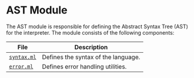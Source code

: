 # AST Module

The AST module is responsible for defining the Abstract Syntax Tree (AST) for the interpreter. 
The module consists of the following components:

| File                     | Description                         |
| ------------------------ | ----------------------------------- |
| [`syntax.ml`](syntax.ml) | Defines the syntax of the language. |
| [`error.ml`](error.ml)   | Defines error handling utilities.   |

